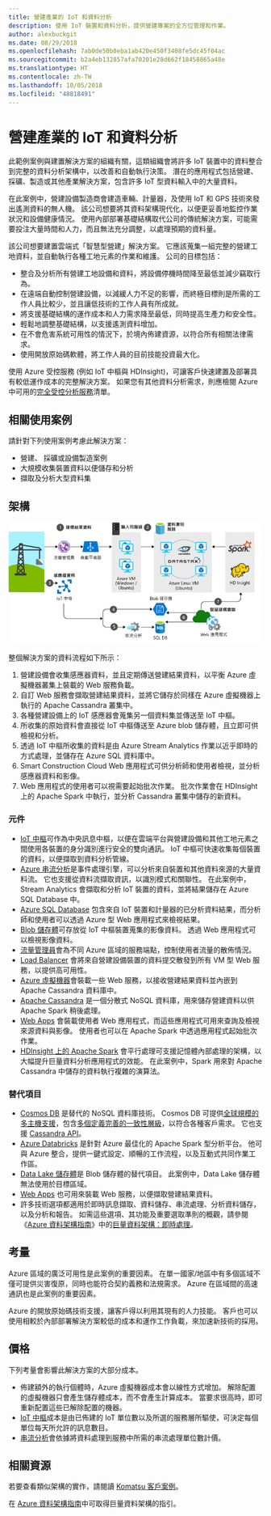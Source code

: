 ```yaml
---
title: 營建產業的 IoT 和資料分析
description: 使用 IoT 裝置和資料分析，提供營建專案的全方位管理和作業。
author: alexbuckgit
ms.date: 08/29/2018
ms.openlocfilehash: 7ab0de50b0eba1ab420e450f3408fe5dc45f04ac
ms.sourcegitcommit: b2a4eb132857afa70201e28d662f18458865a48e
ms.translationtype: HT
ms.contentlocale: zh-TW
ms.lasthandoff: 10/05/2018
ms.locfileid: "48818491"
---
```

# <a name="iot-and-data-analytics-in-the-construction-industry"></a>營建產業的 IoT 和資料分析

此範例案例與建置解決方案的組織有關，這類組織會將許多 IoT 裝置中的資料整合到完整的資料分析架構中，以改善和自動執行決策。 潛在的應用程式包括營建、採礦、製造或其他產業解決方案，包含許多 IoT 型資料輸入中的大量資料。

在此案例中，營建設備製造商會建造車輛、計量器，及使用 IoT 和 GPS 技術來發出遙測資料的無人機。 該公司想要將其資料架構現代化，以便更妥善地監控作業狀況和設備健康情況。 使用內部部署基礎結構取代公司的傳統解決方案，可能需要投注大量時間和人力，而且無法充分調整，以處理預期的資料量。

該公司想要建置雲端式「智慧型營建」解決方案。 它應該蒐集一組完整的營建工地資料，並自動執行各種工地元素的作業和維護。 公司的目標包括：

* 整合及分析所有營建工地設備和資料，將設備停機時間降至最低並減少竊取行為。
* 在遠端自動控制營建設備，以減緩人力不足的影響，而終極目標則是所需的工作人員比較少，並且讓低技術的工作人員有所成就。
* 將支援基礎結構的運作成本和人力需求降至最低，同時提高生產力和安全性。
* 輕鬆地調整基礎結構，以支援遙測資料增加。
* 在不會危害系統可用性的情況下，於境內佈建資源，以符合所有相關法律需求。
* 使用開放原始碼軟體，將工作人員的目前技能投資最大化。

使用 Azure 受控服務 (例如 IoT 中樞與 HDInsight)，可讓客戶快速建置及部署具有較低運作成本的完整解決方案。 如果您有其他資料分析需求，則應檢閱 Azure 中可用的[完全受控分析服務][product-category]清單。

## <a name="relevant-use-cases"></a>相關使用案例

請針對下列使用案例考慮此解決方案：

* 營建、 採礦或設備製造案例
* 大規模收集裝置資料以便儲存和分析
* 擷取及分析大型資料集

## <a name="architecture"></a>架構

![營建產業的 IoT 和資料分析架構][architecture]

整個解決方案的資料流程如下所示：

1. 營建設備會收集感應器資料，並且定期傳送營建結果資料，以平衡 Azure 虛擬機器叢集上裝載的 Web 服務負載。
2. 自訂 Web 服務會擷取營建結果資料，並將它儲存於同樣在 Azure 虛擬機器上執行的 Apache Cassandra 叢集中。
3. 各種營建設備上的 IoT 感應器會蒐集另一個資料集並傳送至 IoT 中樞。
4. 所收集的原始資料會直接從 IoT 中樞傳送至 Azure blob 儲存體，且立即可供檢視和分析。
5. 透過 IoT 中樞所收集的資料是由 Azure Stream Analytics 作業以近乎即時的方式處理，並儲存在 Azure SQL 資料庫中。
6. Smart Construction Cloud Web 應用程式可供分析師和使用者檢視，並分析感應器資料和影像。 
7. Web 應用程式的使用者可以視需要起始批次作業。 批次作業會在 HDInsight 上的 Apache Spark 中執行，並分析 Cassandra 叢集中儲存的新資料。 

### <a name="components"></a>元件

* [IoT 中樞](/azure/iot-hub/about-iot-hub)可作為中央訊息中樞，以便在雲端平台與營建設備和其他工地元素之間使用各裝置的身分識別進行安全的雙向通訊。 IoT 中樞可快速收集每個裝置的資料，以便擷取到資料分析管線。 
* [Azure 串流分析](/azure/stream-analytics/stream-analytics-introduction)是事件處理引擎，可以分析來自裝置和其他資料來源的大量資料流。 它也支援從資料流擷取資訊，以識別模式和關聯性。 在此案例中，Stream Analytics 會擷取和分析 IoT 裝置的資料，並將結果儲存在 Azure SQL Database 中。 
* [Azure SQL Database](/azure/sql-database/sql-database-technical-overview) 包含來自 IoT 裝置和計量器的已分析資料結果，而分析師和使用者可以透過 Azure 型 Web 應用程式來檢視結果。 
* [Blob 儲存體](/azure/storage/blobs/storage-blobs-introduction)可存放從 IoT 中樞裝置蒐集的影像資料。 透過 Web 應用程式可以檢視影像資料。
* [流量管理員](/azure/traffic-manager/traffic-manager-overview)會為不同 Azure 區域的服務端點，控制使用者流量的散佈情況。
* [Load Balancer](/azure/load-balancer/load-balancer-overview) 會將來自營建設備裝置的資料提交散發到所有 VM 型 Web 服務，以提供高可用性。
* [Azure 虛擬機器](/azure/virtual-machines)會裝載一些 Web 服務，以接收營建結果資料並內嵌到 Apache Cassandra 資料庫中。
* [Apache Cassandra](https://cassandra.apache.org) 是一個分散式 NoSQL 資料庫，用來儲存營建資料以供 Apache Spark 稍後處理。
* [Web Apps](/azure/app-service/app-service-web-overview) 會裝載使用者 Web 應用程式，而這些應用程式可用來查詢及檢視來源資料與影像。 使用者也可以在 Apache Spark 中透過應用程式起始批次作業。
* [HDInsight 上的 Apache Spark](/azure/hdinsight/spark/apache-spark-overview) 會平行處理可支援記憶體內部處理的架構，以大幅提升巨量資料分析應用程式的效能。 在此案例中，Spark 用來對 Apache Cassandra 中儲存的資料執行複雜的演算法。


### <a name="alternatives"></a>替代項目

* [Cosmos DB](/azure/cosmos-db/introduction) 是替代的 NoSQL 資料庫技術。 Cosmos DB 可提供[全球規模的多主機支援](/azure/cosmos-db/multi-region-writers)，包含[多個定義完善的一致性層級](/azure/cosmos-db/consistency-levels)，以符合各種客戶需求。 它也支援 [Cassandra API](/azure/cosmos-db/cassandra-introduction)。 
* [Azure Databricks](/azure/azure-databricks/what-is-azure-databricks) 是針對 Azure 最佳化的 Apache Spark 型分析平台。 他可與 Azure 整合，提供一鍵式設定、順暢的工作流程，以及互動式共同作業工作區。
* [Data Lake 儲存體](/azure/storage/data-lake-storage)是 Blob 儲存體的替代項目。 此案例中，Data Lake 儲存體無法使用於目標區域。
* [Web Apps](/azure/app-service) 也可用來裝載 Web 服務，以便擷取營建結果資料。
* 許多技術選項都適用於即時訊息擷取、資料儲存、串流處理、分析資料儲存，以及分析和報告。 如需這些選項、其功能及重要選取準則的概觀，請參閱《[Azure 資料架構指南](/azure/architecture/data-guide)》中的[巨量資料架構：即時處理](/azure/architecture/data-guide/technology-choices/real-time-ingestion)。

## <a name="considerations"></a>考量

Azure 區域的廣泛可用性是此案例的重要因素。 在單一國家/地區中有多個區域不僅可提供災害復原，同時也能符合契約義務和法規需求。 Azure 在區域間的高速通訊也是此案例的重要因素。

Azure 的開放原始碼技術支援，讓客戶得以利用其現有的人力技能。 客戶也可以使用相較於內部部署解決方案較低的成本和運作工作負載，來加速新技術的採用。 

## <a name="pricing"></a>價格

下列考量會影響此解決方案的大部分成本。

* 佈建額外的執行個體時，Azure 虛擬機器成本會以線性方式增加。 解除配置的虛擬機器只會產生儲存體成本，而不會產生計算成本。 當要求很高時，即可重新配置這些已解除配置的機器。
* [IoT 中樞](https://azure.microsoft.com/pricing/details/iot-hub)成本是由已佈建的 IoT 單位數以及所選的服務層所驅使，可決定每個單位每天所允許的訊息數目。 
* [串流分析](https://azure.microsoft.com/pricing/details/stream-analytics)會依據將資料處理到服務中所需的串流處理單位數計價。

## <a name="related-resources"></a>相關資源

若要查看類似架構的實作，請閱讀 [Komatsu 客戶案例][customer-story]。

在 [Azure 資料架構指南](/azure/architecture/data-guide)中可取得巨量資料架構的指引。

<!-- links -->
[product-category]: https://azure.microsoft.com/product-categories/analytics/
[customer-site]: https://home.komatsu/en/
[customer-story]: https://customers.microsoft.com/story/komatsu-manufacturing-azure-iot-hub-japan
[architecture]: ./media/architecture-big-data-with-iot.png
